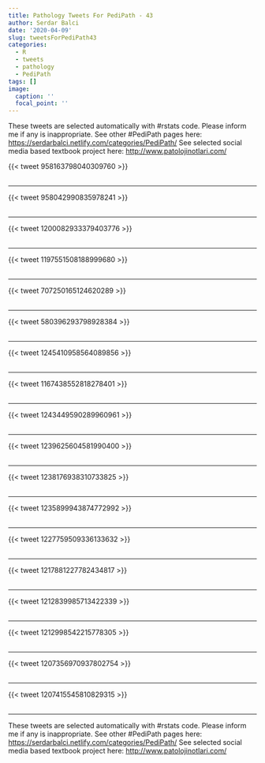 ```yaml
---
title: Pathology Tweets For PediPath - 43
author: Serdar Balci
date: '2020-04-09'
slug: tweetsForPediPath43
categories:
  - R
  - tweets
  - pathology
  - PediPath
tags: []
image:
  caption: ''
  focal_point: ''
---
```



These tweets are selected automatically with #rstats code. Please inform me if any is inappropriate.
See other #PediPath pages here: https://serdarbalci.netlify.com/categories/PediPath/ 
See selected social media based textbook project here: http://www.patolojinotlari.com/

{{< tweet 958163798040309760 >}}
<br>
<br>
<hr>
{{< tweet 958042990835978241 >}}
<br>
<br>
<hr>
{{< tweet 1200082933379403776 >}}
<br>
<br>
<hr>
{{< tweet 1197551508188999680 >}}
<br>
<br>
<hr>
{{< tweet 707250165124620289 >}}
<br>
<br>
<hr>
{{< tweet 580396293798928384 >}}
<br>
<br>
<hr>
{{< tweet 1245410958564089856 >}}
<br>
<br>
<hr>
{{< tweet 1167438552818278401 >}}
<br>
<br>
<hr>
{{< tweet 1243449590289960961 >}}
<br>
<br>
<hr>
{{< tweet 1239625604581990400 >}}
<br>
<br>
<hr>
{{< tweet 1238176938310733825 >}}
<br>
<br>
<hr>
{{< tweet 1235899943874772992 >}}
<br>
<br>
<hr>
{{< tweet 1227759509336133632 >}}
<br>
<br>
<hr>
{{< tweet 1217881227782434817 >}}
<br>
<br>
<hr>
{{< tweet 1212839985713422339 >}}
<br>
<br>
<hr>
{{< tweet 1212998542215778305 >}}
<br>
<br>
<hr>
{{< tweet 1207356970937802754 >}}
<br>
<br>
<hr>
{{< tweet 1207415545810829315 >}}
<br>
<br>
<hr>


These tweets are selected automatically with #rstats code. Please inform me if any is inappropriate.
See other #PediPath pages here: https://serdarbalci.netlify.com/categories/PediPath/ 
See selected social media based textbook project here: http://www.patolojinotlari.com/

